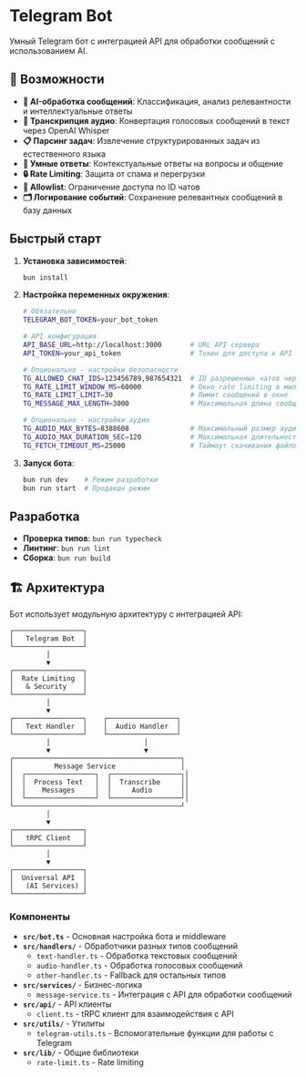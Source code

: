 # Telegram Bot

Умный Telegram бот с интеграцией API для обработки сообщений с использованием AI.

## 🚀 Возможности

- **🤖 AI-обработка сообщений**: Классификация, анализ релевантности и интеллектуальные ответы
- **🎤 Транскрипция аудио**: Конвертация голосовых сообщений в текст через OpenAI Whisper
- **📋 Парсинг задач**: Извлечение структурированных задач из естественного языка
- **💬 Умные ответы**: Контекстуальные ответы на вопросы и общение
- **🔒 Rate Limiting**: Защита от спама и перегрузки
- **📝 Allowlist**: Ограничение доступа по ID чатов
- **🗂️ Логирование событий**: Сохранение релевантных сообщений в базу данных

## Быстрый старт

1. **Установка зависимостей**:

   ```bash
   bun install
   ```

2. **Настройка переменных окружения**:

   ```bash
   # Обязательно
   TELEGRAM_BOT_TOKEN=your_bot_token

   # API конфигурация
   API_BASE_URL=http://localhost:3000       # URL API сервера
   API_TOKEN=your_api_token                 # Токен для доступа к API (опционально)

   # Опционально - настройки безопасности
   TG_ALLOWED_CHAT_IDS=123456789,987654321  # ID разрешенных чатов через запятую
   TG_RATE_LIMIT_WINDOW_MS=60000            # Окно rate limiting в миллисекундах
   TG_RATE_LIMIT_LIMIT=30                   # Лимит сообщений в окне
   TG_MESSAGE_MAX_LENGTH=3000               # Максимальная длина сообщения

   # Опционально - настройки аудио
   TG_AUDIO_MAX_BYTES=8388608               # Максимальный размер аудио (8MB)
   TG_AUDIO_MAX_DURATION_SEC=120            # Максимальная длительность аудио (2 мин)
   TG_FETCH_TIMEOUT_MS=25000                # Таймаут скачивания файлов (25 сек)
   ```

3. **Запуск бота**:
   ```bash
   bun run dev    # Режим разработки
   bun run start  # Продакшн режим
   ```

## Разработка

- **Проверка типов**: `bun run typecheck`
- **Линтинг**: `bun run lint`
- **Сборка**: `bun run build`

## 🏗️ Архитектура

Бот использует модульную архитектуру с интеграцией API:

```
┌─────────────────┐
│   Telegram Bot  │
└─────────────────┘
         │
         ▼
┌─────────────────┐
│  Rate Limiting  │
│   & Security    │
└─────────────────┘
         │
         ▼
┌─────────────────┐    ┌─────────────────┐
│   Text Handler  │    │  Audio Handler  │
└─────────────────┘    └─────────────────┘
         │                       │
         ▼                       ▼
┌─────────────────────────────────────────┐
│          Message Service                │
│  ┌─────────────────┐  ┌─────────────────┐│
│  │  Process Text   │  │  Transcribe     ││
│  │    Messages     │  │     Audio       ││
│  └─────────────────┘  └─────────────────┘│
└─────────────────────────────────────────┘
         │
         ▼
┌─────────────────┐
│   tRPC Client   │
└─────────────────┘
         │
         ▼
┌─────────────────┐
│  Universal API  │
│   (AI Services) │
└─────────────────┘
```

### Компоненты

- **`src/bot.ts`** - Основная настройка бота и middleware
- **`src/handlers/`** - Обработчики разных типов сообщений
  - `text-handler.ts` - Обработка текстовых сообщений
  - `audio-handler.ts` - Обработка голосовых сообщений
  - `other-handler.ts` - Fallback для остальных типов
- **`src/services/`** - Бизнес-логика
  - `message-service.ts` - Интеграция с API для обработки сообщений
- **`src/api/`** - API клиенты
  - `client.ts` - tRPC клиент для взаимодействия с API
- **`src/utils/`** - Утилиты
  - `telegram-utils.ts` - Вспомогательные функции для работы с Telegram
- **`src/lib/`** - Общие библиотеки
  - `rate-limit.ts` - Rate limiting
